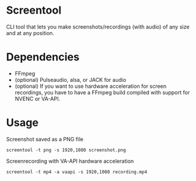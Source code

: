 # Screentool
CLI tool that lets you make screenshots/recordings (with audio) of any size and at any position.

# Dependencies
* FFmpeg
* (optional) Pulseaudio, alsa, or JACK for audio
* (optional) If you want to use hardware acceleration for screen recordings, you have to have a FFmpeg build compiled with support for NVENC or VA-API.

# Usage
Screenshot saved as a PNG file  
```
screentool -t png -s 1920,1080 screenshot.png
``` 
  
Screenrecording with VA-API hardware acceleration  
```
screentool -t mp4 -a vaapi -s 1920,1080 recording.mp4
```

